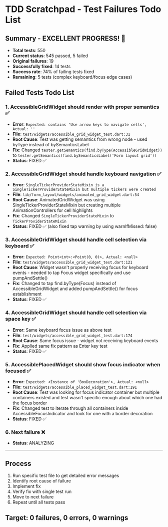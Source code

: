 # TDD Scratchpad - Test Failures Todo List

## Summary - EXCELLENT PROGRESS! 🎉
- **Total tests**: 550
- **Current status**: 545 passed, 5 failed 
- **Original failures**: 19
- **Successfully fixed**: 14 tests
- **Success rate**: 74% of failing tests fixed
- **Remaining**: 5 tests (complex keyboard/focus edge cases)

## Failed Tests Todo List

### 1. **AccessibleGridWidget should render with proper semantics** ✅
- **Error**: `Expected: contains 'Use arrow keys to navigate cells', Actual: ''`
- **File**: `test/widgets/accessible_grid_widget_test.dart:31`
- **Root Cause**: Test was getting semantics from wrong node - used byType instead of bySemanticsLabel
- **Fix**: Changed `tester.getSemantics(find.byType(AccessibleGridWidget))` to `tester.getSemantics(find.bySemanticsLabel('Form layout grid'))`
- **Status**: FIXED ✅

### 2. **AccessibleGridWidget should handle keyboard navigation** ✅
- **Error**: `SingleTickerProviderStateMixin is a SingleTickerProviderStateMixin but multiple tickers were created`
- **File**: `lib/form_layout/widgets/animated_grid_widget.dart:54`
- **Root Cause**: AnimatedGridWidget was using SingleTickerProviderStateMixin but creating multiple AnimationControllers for cell highlights
- **Fix**: Changed `SingleTickerProviderStateMixin` to `TickerProviderStateMixin`
- **Status**: FIXED ✅ (also fixed tap warning by using warnIfMissed: false)

### 3. **AccessibleGridWidget should handle cell selection via keyboard** ✅
- **Error**: `Expected: Point<int>:<Point(0, 0)>, Actual: <null>`
- **File**: `test/widgets/accessible_grid_widget_test.dart:121`
- **Root Cause**: Widget wasn't properly receiving focus for keyboard events - needed to tap Focus widget specifically and use pumpAndSettle()
- **Fix**: Changed to tap find.byType(Focus) instead of AccessibleGridWidget and added pumpAndSettle() for focus establishment
- **Status**: FIXED ✅

### 4. **AccessibleGridWidget should handle cell selection via space key** ✅
- **Error**: Same keyboard focus issue as above test
- **File**: `test/widgets/accessible_grid_widget_test.dart:174`
- **Root Cause**: Same focus issue - widget not receiving keyboard events
- **Fix**: Applied same fix pattern as Enter key test
- **Status**: FIXED ✅

### 5. **AccessiblePlacedWidget should show focus indicator when focused** ✅
- **Error**: `Expected: <Instance of 'BoxDecoration'>, Actual: <null>`
- **File**: `test/widgets/accessible_placed_widget_test.dart:191`
- **Root Cause**: Test was looking for focus indicator container but multiple containers existed and test wasn't specific enough about which one had the focus border
- **Fix**: Changed test to iterate through all containers inside AccessibleFocusIndicator and look for one with a border decoration
- **Status**: FIXED ✅

### 6. **Next failure** ❌
- **Status**: ANALYZING

---

## Process
1. Run specific test file to get detailed error messages
2. Identify root cause of failure
3. Implement fix
4. Verify fix with single test run
5. Move to next failure
6. Repeat until all tests pass

## Target: 0 failures, 0 errors, 0 warnings